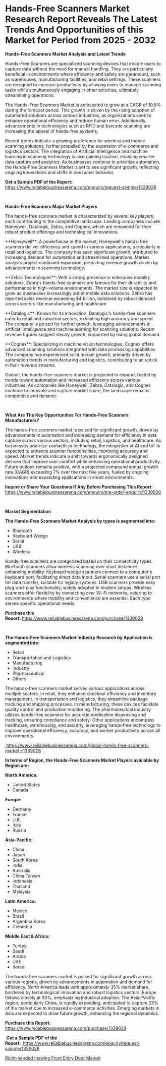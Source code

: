 <p><h1>Hands-Free Scanners Market Research Report Reveals The Latest Trends And Opportunities of this Market for Period from 2025 - 2032</h1></p><p><strong>Hands-Free Scanners Market Analysis and Latest Trends</strong></p>
<p><p>Hands-Free Scanners are specialized scanning devices that enable users to capture data without the need for manual handling. They are particularly beneficial in environments where efficiency and safety are paramount, such as warehouses, manufacturing facilities, and retail settings. These scanners are designed to increase productivity by allowing users to manage scanning tasks while simultaneously engaging in other activities, ultimately streamlining operations.</p><p>The Hands-Free Scanners Market is anticipated to grow at a CAGR of 10.9% during the forecast period. This growth is driven by the rising adoption of automated solutions across various industries, as organizations seek to enhance operational efficiency and reduce human error. Additionally, advancements in technologies such as RFID and barcode scanning are increasing the appeal of hands-free systems.</p><p>Recent trends indicate a growing preference for wireless and mobile scanning solutions, further propelled by the expansion of e-commerce and logistics sectors. The integration of Artificial Intelligence and machine learning in scanning technology is also gaining traction, enabling smarter data capture and analytics. As businesses continue to prioritize automation, the Hands-Free Scanners Market is set to see significant growth, reflecting ongoing innovations and shifts in consumer behavior.</p></p>
<p><strong>Get a Sample PDF of the Report:&nbsp;</strong> <a href="https://www.reliablebusinessarena.com/enquiry/request-sample/1339028?utm_campaign=3294&utm_medium=2&utm_source=Github&utm_content=ia&utm_term=27032025&utm_id=hands-free-scanners">https://www.reliablebusinessarena.com/enquiry/request-sample/1339028</a></p>
<p>&nbsp;</p>
<p><strong>Hands-Free Scanners Major Market Players</strong></p>
<p><p>The hands-free scanners market is characterized by several key players, each contributing to the competitive landscape. Leading companies include Honeywell, Datalogic, Zebra, and Cognex, which are renowned for their robust product offerings and technological innovations.</p><p>**Honeywell**: A powerhouse in the market, Honeywell's hands-free scanners deliver efficiency and speed in various applications, particularly in retail and logistics. The company has seen significant growth, attributed to increasing demand for automation and streamlined operations. Market analysts project continued expansion, predicting revenue growth driven by advancements in scanning technology.</p><p>**Zebra Technologies**: With a strong presence in enterprise mobility solutions, Zebra's hands-free scanners are famous for their durability and performance in high-volume environments. The market size is expected to grow as businesses increasingly adopt mobile data solutions. Zebra has reported sales revenue exceeding $4 billion, bolstered by robust demand across sectors like manufacturing and healthcare.</p><p>**Datalogic**: Known for its innovation, Datalogic's hands-free scanners cater to retail and industrial sectors, exhibiting high accuracy and speed. The company is poised for further growth, leveraging advancements in artificial intelligence and machine learning for scanning solutions. Recent revenue figures suggest steady growth, supported by rising global demand.</p><p>**Cognex**: Specializing in machine vision technologies, Cognex offers advanced scanning solutions integrated with data processing capabilities. The company has experienced solid market growth, primarily driven by automation trends in manufacturing and logistics, contributing to an uptick in their revenue streams.</p><p>Overall, the hands-free scanners market is projected to expand, fueled by trends toward automation and increased efficiency across various industries. As companies like Honeywell, Zebra, Datalogic, and Cognex continue to innovate and capture market share, the landscape remains competitive and dynamic.</p></p>
<p>&nbsp;</p>
<p><strong>What Are The Key Opportunities For Hands-Free Scanners Manufacturers?</strong></p>
<p><p>The hands-free scanners market is poised for significant growth, driven by advancements in automation and increasing demand for efficiency in data capture across various sectors, including retail, logistics, and healthcare. As businesses prioritize contactless technology, the integration of AI and IoT is expected to enhance scanner functionalities, improving accuracy and speed. Market trends indicate a shift towards ergonomically designed devices that improve user comfort while enhancing operational productivity. Future outlook remains positive, with a projected compound annual growth rate (CAGR) exceeding 7% over the next five years, fueled by ongoing innovations and expanding applications in smart environments.</p></p>
<p><strong>Inquire or Share Your Questions If Any Before Purchasing This Report:</strong> <a href="https://www.reliablebusinessarena.com/enquiry/pre-order-enquiry/1339028?utm_campaign=3294&utm_medium=2&utm_source=Github&utm_content=ia&utm_term=27032025&utm_id=hands-free-scanners">https://www.reliablebusinessarena.com/enquiry/pre-order-enquiry/1339028</a></p>
<p>&nbsp;</p>
<p><strong>Market Segmentation</strong></p>
<p><strong>The Hands-Free Scanners Market Analysis by types is segmented into:</strong></p>
<p><ul><li>Bluetooth</li><li>Keyboard Wedge</li><li>Serial</li><li>USB</li><li>Wireless</li></ul></p>
<p><p>Hands-free scanners are categorized based on their connectivity types. Bluetooth scanners allow wireless scanning over short distances, enhancing mobility. Keyboard wedge scanners connect to a computer's keyboard port, facilitating direct data input. Serial scanners use a serial port for data transfer, suitable for legacy systems. USB scanners provide easy plug-and-play functionality, widely adopted in modern setups. Wireless scanners offer flexibility by connecting over Wi-Fi networks, catering to environments where mobility and convenience are essential. Each type serves specific operational needs.</p></p>
<p><strong>Purchase this Report:&nbsp;</strong><a href="https://www.reliablebusinessarena.com/purchase/1339028?utm_campaign=3294&utm_medium=2&utm_source=Github&utm_content=ia&utm_term=27032025&utm_id=hands-free-scanners">https://www.reliablebusinessarena.com/purchase/1339028</a></p>
<p>&nbsp;</p>
<p><strong>The Hands-Free Scanners Market Industry Research by Application is segmented into:</strong></p>
<p><ul><li>Retail</li><li>Transportation and Logistics</li><li>Manufacturing</li><li>Industry</li><li>Pharmaceutical</li><li>Others</li></ul></p>
<p><p>The hands-free scanners market serves various applications across multiple sectors. In retail, they enhance checkout efficiency and inventory management. In transportation and logistics, they streamline package tracking and shipping processes. In manufacturing, these devices facilitate quality control and production monitoring. The pharmaceutical industry utilizes hands-free scanners for accurate medication dispensing and tracking, ensuring compliance and safety. Other applications encompass healthcare, warehousing, and security, leveraging hands-free technology to improve operational efficiency, accuracy, and worker productivity across all environments.</p></p>
<p><a href="https://www.reliablebusinessarena.com/global-hands-free-scanners-market-r1339028?utm_campaign=3294&utm_medium=2&utm_source=Github&utm_content=ia&utm_term=27032025&utm_id=hands-free-scanners">&nbsp;https://www.reliablebusinessarena.com/global-hands-free-scanners-market-r1339028</a></p>
<p><strong>In terms of Region, the Hands-Free Scanners Market Players available by Region are:</strong></p>
<p>
    <p> <strong> North America: </strong>
        <ul>
            <li>United States</li>
            <li>Canada</li>
        </ul>
        </p> 
    <p> <strong> Europe: </strong>
        <ul>
            <li>Germany</li>
            <li>France</li>
            <li>U.K.</li>
            <li>Italy</li>
            <li>Russia</li>
        </ul>
        </p> 
    <p> <strong> Asia-Pacific: </strong>
        <ul>
            <li>China</li>
            <li>Japan</li>
            <li>South Korea</li>
            <li>India</li>
            <li>Australia</li>
            <li>China Taiwan</li>
            <li>Indonesia</li>
            <li>Thailand</li>
            <li>Malaysia</li>
        </ul>
        </p> 
    <p> <strong> Latin America: </strong>
        <ul>
            <li>Mexico</li>
            <li>Brazil</li>
            <li>Argentina Korea</li>
            <li>Colombia</li>
        </ul>
        </p> 
    <p> <strong> Middle East & Africa: </strong>
        <ul>
            <li>Turkey</li>
            <li>Saudi</li>
            <li>Arabia</li>
            <li>UAE</li>
            <li>Korea</li>
        </ul>
    </p>
    </p>
<p><p>The hands-free scanners market is poised for significant growth across various regions, driven by advancements in automation and demand for efficiency. North America leads with approximately 35% market share, bolstered by technological innovation and robust logistics sectors. Europe follows closely at 30%, emphasizing industrial adoption. The Asia-Pacific region, particularly China, is rapidly expanding, anticipated to capture 25% of the market due to increased e-commerce activities. Emerging markets in Asia are expected to drive future growth, enhancing the regional dynamics.</p></p>
<p><strong>Purchase this Report: </strong><a href="https://www.reliablebusinessarena.com/purchase/1339028?utm_campaign=3294&utm_medium=2&utm_source=Github&utm_content=ia&utm_term=27032025&utm_id=hands-free-scanners">https://www.reliablebusinessarena.com/purchase/1339028</a></p>
<p>&nbsp;<strong>Get a Sample PDF of the Report:&nbsp;&nbsp;</strong><a href="https://www.reliablebusinessarena.com/enquiry/request-sample/1339028?utm_campaign=3294&utm_medium=2&utm_source=Github&utm_content=ia&utm_term=27032025&utm_id=hands-free-scanners">https://www.reliablebusinessarena.com/enquiry/request-sample/1339028</a></p>
<p><strong></strong></p>
<p><p><a href="https://github.com/shamstirroc7/Market-Research-Report-List-1/blob/main/right-handed-inswing-front-entry-door-market.md?utm_campaign=3294&utm_medium=2&utm_source=Github&utm_content=ia&utm_term=27032025&utm_id=hands-free-scanners">Right-handed Inswing Front Entry Door Market</a></p></p>